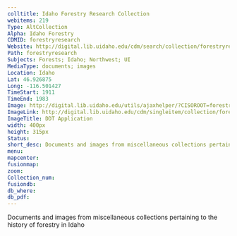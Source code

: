 ```yaml
---
colltitle: Idaho Forestry Research Collection
webitems: 219
Type: AltCollection
Alpha: Idaho Forestry
CDMID: forestryresearch
Website: http://digital.lib.uidaho.edu/cdm/search/collection/forestryresearch
Path: forestryresearch
Subjects: Forests; Idaho; Northwest; UI
MediaType: documents; images
Location: Idaho
Lat: 46.926875
Long: -116.501427
TimeStart: 1911
TimeEnd: 1983
Image: http://digital.lib.uidaho.edu/utils/ajaxhelper/?CISOROOT=forestryresearch&CISOPTR=49&action=2&DMSCALE=20&DMWIDTH=400&DMHEIGHT=315&DMX=0&DMY=0&DMTEXT=&DMROTATE=0&DMID
ImageLink: http://digital.lib.uidaho.edu/cdm/singleitem/collection/forestryresearch/id/49/rec/40
ImageTitle: DDT Application
width: 400px
height: 315px
Status: 
short_desc: Documents and images from miscellaneous collections pertaining to the history of forestry in Idaho
menu: 
mapcenter: 
fusionmap: 
zoom: 
Collection_num: 
fusiondb: 
db_where: 
db_pdf: 
---
```

Documents and images from miscellaneous collections pertaining to the history of forestry in Idaho